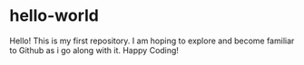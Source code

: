 # hello-world
Hello! This is my first repository. I am hoping to explore and become familiar to Github as i go along with it. 
Happy Coding!
